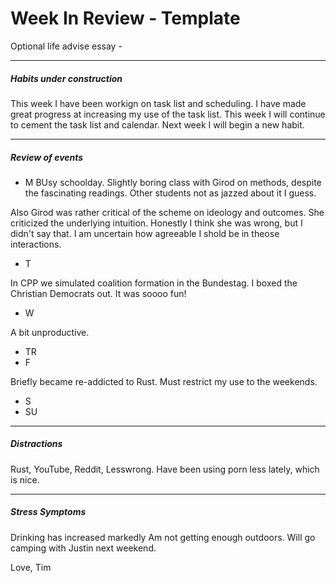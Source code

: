 # Week In Review - Template
Optional life advise essay - 
***
##### Habits under construction
This week I have been workign on task list and scheduling. I have made great progress at increasing my use of the task list. This week I will continue to cement the task list and calendar. Next week I will begin a new habit.


***
##### Review of events
* M
BUsy schoolday. Slightly boring class with Girod on methods, despite the fascinating readings. Other students not as jazzed about it I guess.

Also Girod was rather critical of the scheme on ideology and outcomes. She criticized the underlying intuition. Honestly I think she was wrong, but I didn't say that. I am uncertain how agreeable I shold be in theose interactions.

* T

In CPP we simulated coalition formation in the Bundestag. I boxed the Christian Democrats out. It was soooo fun!

* W

A bit unproductive.

* TR
* F

Briefly became re-addicted to Rust. Must restrict my use to the weekends.

* S
* SU

***
##### Distractions

Rust, YouTube, Reddit, Lesswrong. Have been using porn less lately, which is nice.

***
##### Stress Symptoms

Drinking has increased markedly
Am not getting enough outdoors.
Will go camping with Justin next weekend.

Love,
Tim
